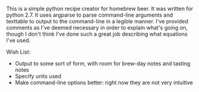 This is a simple python recipe creator for homebrew beer. It was written  for
python 2.7. It uses argparse to parse command-line arguments and texttable to
output to the command-line in a legible manner. I've provided comments as I've
deemed necessary in order to explain what's going on, though I don't think I've
done such a great job describing what equations I've used.

Wish List:
- Output to some sort of form, with room for brew-day notes and tasting notes
- Specify units used
- Make command-line options better: right now they are not very intuitive
